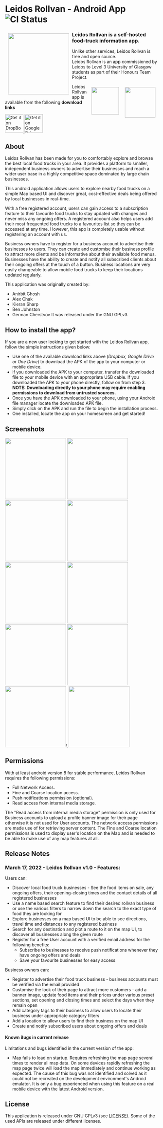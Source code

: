 # Leidos Rollvan - Android App ![CI Status](https://stgit.dcs.gla.ac.uk/team-project-h/2021/cs26/cs26-main/badges/master/pipeline.svg)

<img src="/readme/food-truck-svgrepo-com.svg" align="left"
width="200" hspace="10" vspace="10">

### Leidos Rollvan is a self-hosted food-truck information app.  
Unlike other services, Leidos Rollvan is free and open source.  
Leidos Rollvan is an app commissioned by Leidos to Level 3 University of Glasgow students as part of their Honours Team Project.

[<img src="/readme/logo-leidos.png" align="right"
width="100" hspace="10" vspace="10">](https://www.leidos.com/)

[<img src="/readme/uni-of-glasgow.jpg" align="right"
width="90" hspace="10" vspace="10">](https://www.gla.ac.uk/)

Leidos Rollvan app is available from the following **download links**


<p align="left">
<a href="https://www.dropbox.com/s/bhoevlego1m5byk/leidos-app-17-03.apk?dl=1">
    <img alt="Get it on DropBox" height="60" src="readme/dropbox-svgrepo-com.svg" />
</a> 

<a href="https://drive.google.com/uc?export=download&id=19M0ZC6XVlo-PvPpJo1bzsVtJMyZ39KT2">
    <img alt="Get it on Google Drive" height="60" src="readme/google-drive-social-media-svgrepo-com.svg" />
</a> 
</p>

## About

Leidos Rollvan has been made for you to comfortably explore and browse the best local food trucks in your area.
It provides a platform to smaller, independent business owners to advertise their businesses and reach a wider user base in a highly competitive space dominated by large chain businesses. 

This android application allows users to explore nearby food trucks on a simple Map based UI and discover great, cost-effective deals being offered by local businesses in real-time.

With a free registered account, users can gain access to a subscription feature to their favourite food trucks to stay updated with changes and never miss any ongoing offers. A registered account also helps users add their most frequented food trucks to a favourites list so they can be accessed at any time. However, this app is completely usable without registering an account with us. 

Business owners have to register for a business account to advertise their businesses to users. They can create and customise their business profile to attract more clients and be informative about their available food menus. Businesses have the ability to create and notify all subscribed clients about their ongoing offers at the touch of a button. Business locations are very easily changeable to allow mobile food trucks to keep their locations updated regularly. 

This application was originally created by:
- Anirbit Ghosh
- Alex Chak
- Kieran Sharp
- Ben Johnston
- German Cherstvov
It was released under the GNU GPLv3.

## How to install the app?

If you are a new user looking to get started with the Leidos Rollvan app, follow the simple instructions given below:

  - Use one of the available download links above (_Dropbox, Google Drive or One Drive_) to download the APK of the app to your computer or mobile device. 
  - If you downloaded the APK to your computer, transfer the downloaded file to your mobile device with an appropriate USB cable. If you downloaded the APK to your phone directly, follow on from step 3. **NOTE: Downloading directly to your phone may require enabling permissions to download from untrusted sources.**
  - Once you have the APK downloaded to your phone, using your Android file manager locate the downloaded APK file. 
  - Simply click on the APK and run the file to begin the installation process. 
  - One installed, locate the app on your homescreen and get started!

## Screenshots
<p float="left">
  <img src="/screenshots/home_page.png" width="200" />
  <img src="/screenshots/search_page.png" width="200" />
  <img src="/screenshots/map_page.png" width="200" />
  <img src="/screenshots/business_page.png" width="200" />
  <img src="/screenshots/business_user_page.png" width="200" />
  <img src="/screenshots/edit_business_page.png" width="200" />
  <img src="/screenshots/business_login.png" width="200" />
  <img src="/screenshots/user_login.png" width="200" />
  <img src="/screenshots/add_to_menu_page.png" width="200" />\
  <img src="/screenshots/sen_notis_page.png" width="200" />
</p>

## Permissions

With at least android version 8 for stable performance, Leidos Rollvan requires the following permissions:
- Full Network Access.
- Fine and Coarse location access.
- Push notifications permission (optional).
- Read access from internal media storage.

The "Read access from internal media storage" permission is only used for Business accounts to upload a profile banner image for their page otherwise it is not used for User accounts. The network access permissions are made use of for retrieving server content. The Fine and Coarse location permissions is used to display user's location on the Map and is needed to be able to make use of any map features at all.

## Release Notes

### March 17, 2022 - Leidos Rollvan v1.0 - Features:

Users can:
- Discover local food truck businesses - See the food items on sale, any ongoing offers, their opening-closing times and the contact details of all registered businesses
- Use a name based search feature to find their desired rollvan business or use the various filters to narrow down the search to the exact type of food they are looking for
- Explore businesses on a map based UI to be able to see directions, travel time and distances to any registered business
- Search for any destination and plot a route to it on the map UI, to discover all businesses along the given route
- Register for a free User account with a verified email address for the following benefits:
    - Subscribe to businesses to receive push notifications whenever they have ongoing offers and deals
    - Save your favourite businesses for easy access

Business owners can:
- Register to advertise their food truck business - business accounts must be verified via the email provided
- Customise the look of their page to attract more customers - add a banner image, update food items and their prices under various preset sections, set opening and closing times and select the days when they remain open
- Add category tags to their business to allow users to locate their business under appropriate category filters
- Add a location to allow users to find their business on the map UI
- Create and notify subscribed users about ongoing offers and deals

#### Known Bugs in current release

Limitations and bugs identified in the current version of the app:
- Map fails to load on startup. Requires refreshing the map page several times to render all map data. On some devices rapidly refreshing the map page twice will load the map immediately and continue working as expected. The cause of this bug was not identified and solved as it could not be recreated on the development environment's Android emulator. It is only a bug experienced when using this feature on a real mobile device with the latest Android version.

## License

This application is released under GNU GPLv3 (see [LICENSE](LICENSE)).
Some of the used APIs are released under different licenses.
